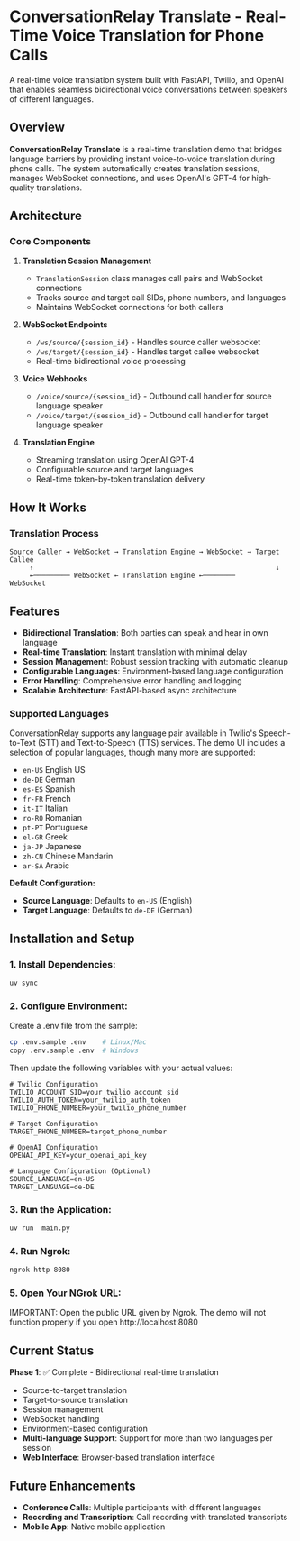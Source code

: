 # ConversationRelay Translate - Real-Time Voice Translation for Phone Calls

A real-time voice translation system built with FastAPI, Twilio, and OpenAI that enables seamless bidirectional voice conversations between speakers of different languages.

## Overview

**ConversationRelay Translate** is a  real-time translation demo that bridges language barriers by providing instant voice-to-voice translation during phone calls. The system automatically creates translation sessions, manages WebSocket connections, and uses OpenAI's GPT-4 for high-quality translations.

## Architecture

### Core Components

1. **Translation Session Management**

   - `TranslationSession` class manages call pairs and WebSocket connections
   - Tracks source and target call SIDs, phone numbers, and languages
   - Maintains WebSocket connections for both callers

2. **WebSocket Endpoints**

   - `/ws/source/{session_id}` - Handles source caller websocket
   - `/ws/target/{session_id}` - Handles target callee websocket
   - Real-time bidirectional voice processing

3. **Voice Webhooks**

   - `/voice/source/{session_id}` - Outbound call handler for source language speaker
   - `/voice/target/{session_id}` - Outbound call handler for target language speaker

4. **Translation Engine**
   - Streaming translation using OpenAI GPT-4
   - Configurable source and target languages
   - Real-time token-by-token translation delivery

## How It Works

### Translation Process

```
Source Caller → WebSocket → Translation Engine → WebSocket → Target Callee
     ↑                                                            ↓
     ←───────── WebSocket ← Translation Engine ←────────      WebSocket
```

## Features

- **Bidirectional Translation**: Both parties can speak and hear in own language
- **Real-time Translation**: Instant translation with minimal delay
- **Session Management**: Robust session tracking with automatic cleanup
- **Configurable Languages**: Environment-based language configuration
- **Error Handling**: Comprehensive error handling and logging
- **Scalable Architecture**: FastAPI-based async architecture

### Supported Languages

ConversationRelay supports any language pair available in Twilio's Speech-to-Text (STT) and Text-to-Speech (TTS) services. The demo UI includes a selection of popular languages, though many more are supported:

- `en-US` English US
- `de-DE` German
- `es-ES` Spanish
- `fr-FR` French
- `it-IT` Italian
- `ro-RO` Romanian
- `pt-PT` Portuguese
- `el-GR` Greek
- `ja-JP` Japanese
- `zh-CN` Chinese Mandarin
- `ar-SA` Arabic

**Default Configuration:**

- **Source Language**: Defaults to `en-US` (English)
- **Target Language**: Defaults to `de-DE` (German)

## Installation and Setup

### 1. Install Dependencies:

```bash
uv sync
```

### 2. Configure Environment:

Create a .env file from the sample:

```bash
cp .env.sample .env    # Linux/Mac
copy .env.sample .env  # Windows
```

Then update the following variables with your actual values:

```env
# Twilio Configuration
TWILIO_ACCOUNT_SID=your_twilio_account_sid
TWILIO_AUTH_TOKEN=your_twilio_auth_token
TWILIO_PHONE_NUMBER=your_twilio_phone_number

# Target Configuration
TARGET_PHONE_NUMBER=target_phone_number

# OpenAI Configuration
OPENAI_API_KEY=your_openai_api_key

# Language Configuration (Optional)
SOURCE_LANGUAGE=en-US
TARGET_LANGUAGE=de-DE
```

### 3. Run the Application:

```bash
uv run  main.py
```

### 4. Run Ngrok:

```bash
ngrok http 8080
```

### 5. Open Your NGrok URL:

IMPORTANT: Open the public URL given by Ngrok. The demo will not function properly if you open http://localhost:8080

## Current Status

**Phase 1**: ✅ Complete - Bidirectional real-time translation

- Source-to-target translation
- Target-to-source translation
- Session management
- WebSocket handling
- Environment-based configuration
- **Multi-language Support**: Support for more than two languages per session
- **Web Interface**: Browser-based translation interface

## Future Enhancements

- **Conference Calls**: Multiple participants with different languages
- **Recording and Transcription**: Call recording with translated transcripts
- **Mobile App**: Native mobile application
